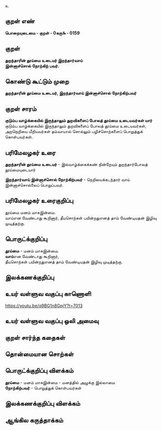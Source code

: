 உ

## குறள் எண் 

**பொறையுடைமை - குறள் - 0கரு௯ - 0159**  

## குறள் 

**துறந்தாரின் தூய்மை உடையர் இறந்தார்வாய்  
இன்னாச்சொல் நோற்கிற் பவர்.** 

## கொண்டு கூட்டும் முறை

**துறந்தாரின் தூய்மை உடையர், இறந்தார்வாய் இன்னாச்சொல் நோற்கிற்பவர்**

## குறள் சாரம் 

**குடும்ப வாழ்க்கையில் இருந்தாலும் துறவிகளைப் போலத் தூய்மை உடையவர்கள் யார்**  
குடும்ப வாழ்க்கையில் இருந்தாலும் துறவிகளைப் போலத் தூய்மை உடையவர்கள்,  
அறநெறியை மீறியவர்கள் தம்வாயால் சொல்லும் பழிச்சொற்களைப் பொறுத்துக் கொள்பவர்கள்.  

## பரிமேலழகர் உரை

**துறந்தாரின் தூய்மை உடையர்** - இல்வாழ்க்கைக்கண் நின்றேயும் துறந்தார்போலத் தூய்மையுடையார்  

**இறந்தார்வாய் இன்னாச்சொல் நோற்கிற்பவர்** - நெறியைக்கடந்தார் வாய் இன்னாச்சொல்லைப் பொறுப்பவர்.  

## பரிமேலழகர் உரைகுறிப்பு   

தூய்மை மனம் மாசுஇன்மை.  
வாய்என வேண்டாது கூறினார், தீயசொற்கள் பயின்றதுஎனத் தாம் வேண்டியதன் இழிவு முடித்தற்கு.  

## பொருட்க்குறிப்பு 

**தூய்மை** - மனம் மாசுஇன்மை.  
**வாய்**என வேண்டாது கூறினார்,  
தீயசொற்கள் பயின்றதுஎனத் தாம் வேண்டியதன் இழிவு முடித்தற்கு.  

## இலக்கணக்குறிப்பு  


## உயர் வள்ளுவ வகுப்பு காணொளி

https://youtu.be/q9BG1n8GpjY?t=7013

## உயர் வள்ளுவ வகுப்பு ஒலி அமைவு 

 
## குறள் சார்ந்த கதைகள் 


## தொன்மையான சொற்கள்


## பொருட்க்குறிப்பு விளக்கம்

**தூய்மை** - மனம் மாசுஇன்மை - மனத்தில் அழுக்கு இல்லாமை   
**நோற்கிற்பவர்** - பொறுத்துக் கொள்பவர்கள்

## இலக்கணக்குறிப்பு விளக்கம்


## ஆங்கில கருத்தாக்கம் 


